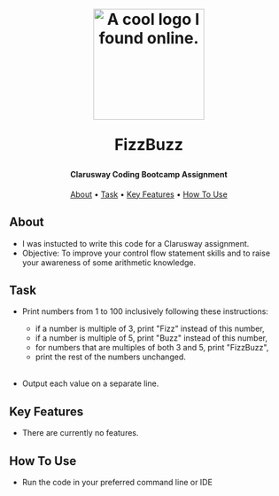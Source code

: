 
<h1 align="center">
  <br>
  <a><img src="https://lh3.googleusercontent.com/9ZPgt3u2zSkY0USqI-eUemmdKe80xEUu4J5D7OqMboZPwm3t6t5GVizAnWm-o4lxvsr1NDCspSw56gtR9vwYTYlyeVumKgMp6KlNUJxkOjoxSeBmfEWnTvwfgtIJTUORtxTwxYBNtg=w2400" alt="A cool logo I found online." width="200"></a>
  <!--Link for White Clarusway Logo: https://lh3.googleusercontent.com/1ENm2axvkcgNtZonqjbW-Zgbe6XXSIBYrGgCj8p1EL46ODE5v0gzroYC8H-3IDPOI0otNvQxGCnq5Hvrq45fK6ReDDO0knbDs3V-q3LExa92DLp26OhmfUUgQTfGnAbfll8rWSFb3g=w2400 -->
  
  FizzBuzz
  <br>
</h1>

<h4 align="center">Clarusway Coding Bootcamp Assignment</h4>

<p align="center">
  <a href="#about">About</a> •
  <a href="#task">Task</a> •
  <a href="#key-features">Key Features</a> •
  <a href="#how-to-use">How To Use</a> 
  
</p>


## About

 * I was instucted to write this code for a Clarusway assignment.
 * Objective: To improve your control flow statement skills and to raise your awareness of some arithmetic knowledge.

## Task

* Print numbers from 1 to 100 inclusively following these instructions:
    * if a number is multiple of 3, print "Fizz" instead of this number,
    * if a number is multiple of 5, print "Buzz" instead of this number,
    * for numbers that are multiples of both 3 and 5, print "FizzBuzz",
    * print the rest of the numbers unchanged. <br><br>

* Output each value on a separate line.

## Key Features


* There are currently no features.


## How To Use

* Run the code in your preferred command line or IDE




